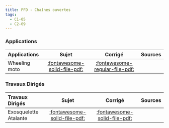 ```yaml
---
title: PFD - Chaînes ouvertes 
tags:
  - C1-05
  - C2-09
---
```



### Applications 
 
| Applications | Sujet | Corrigé | Sources  | 
| :-------------- | :---: | :-----: | :------: | 
| Wheeling moto | [:fontawesome-solid-file-pdf:](http://xpessoles-cpge.fr/pdf/Cy_04_03_PFD_CO_App_01_MotoWheeling_Sujet.pdf) | [:fontawesome-regular-file-pdf:](http://xpessoles-cpge.fr/pdf/Cy_04_03_PFD_CO_App_01_MotoWheeling_Corrige.pdf) | | Banc d'essai vibrant | [:fontawesome-solid-file-pdf:](http://xpessoles-cpge.fr/pdf/Cy_04_03_PFD_CO_App_02_BancVib_Sujet.pdf) | [:fontawesome-solid-file-pdf:](http://xpessoles-cpge.fr/pdf/Cy_04_03_PFD_CO_App_02_BancVib_Corrige.pdf) | | Centrifugeuse géotechnique | [:fontawesome-solid-file-pdf:](http://xpessoles-cpge.fr/pdf/Cy_04_03_PFD_CO_App_03_Centrifugeuse_Sujet.pdf) | [:fontawesome-solid-file-pdf:](http://xpessoles-cpge.fr/pdf/Cy_04_03_PFD_CO_App_03_Centrifugeuse_Corrige.pdf) | | Chargement et déchargement des cargos porte-conteneurs | [:fontawesome-solid-file-pdf:](http://xpessoles-cpge.fr/pdf/Cy_04_03_PFD_CO_App_04_ChargementCargo_Sujet.pdf) | [:fontawesome-solid-file-pdf:](http://xpessoles-cpge.fr/pdf/Cy_04_03_PFD_CO_App_04_ChargementCargo_Corrige.pdf) | [:material-github:](https://github.com/xpessoles/PSI_Cy_04_ModelisationDynamique/tree/main/Chapitre_03_Methodologie/PFD_CO/Cy_04_03_PFD_CO_App_04_ChargementCargo) | 

### Travaux Dirigés 
 
| Travaux Dirigés | Sujet | Corrigé | Sources  | 
| :-------------- | :---: | :-----: | :------: | 
| Exosquelette Atalante | [:fontawesome-solid-file-pdf:](http://xpessoles-cpge.fr/pdf/Cy_04_03_PFD_CO_TD_01_ExosqueletteAtalante_Sujet.pdf) | [:fontawesome-solid-file-pdf:](http://xpessoles-cpge.fr/pdf/Cy_04_03_PFD_CO_TD_01_ExosqueletteAtalante_Corrige.pdf) | | Gyrolock | [:fontawesome-solid-file-pdf:](http://xpessoles-cpge.fr/pdf/Cy_04_03_PFD_CO_TD_02_Gyrolock_Sujet.pdf) | [:fontawesome-solid-file-pdf:](http://xpessoles-cpge.fr/pdf/Cy_04_03_PFD_CO_TD_02_Gyrolock_Corrige.pdf) | | Gyrolock | [:fontawesome-solid-file-pdf:](http://xpessoles-cpge.fr/pdf/Cy_04_03_PFD_CO_TD_03_Gyrolock_Sujet.pdf) | [:fontawesome-solid-file-pdf:](http://xpessoles-cpge.fr/pdf/Cy_04_03_PFD_CO_TD_03_Gyrolock_Corrige.pdf) | [:material-github:](https://github.com/xpessoles/PSI_Cy_04_ModelisationDynamique/tree/main/Chapitre_03_Methodologie/PFD_CO/Cy_04_03_PFD_CO_TD_03_Gyrolock) | 



